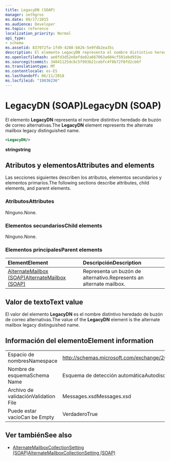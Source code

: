 ```yaml
---
title: LegacyDN (SOAP)
manager: sethgros
ms.date: 09/17/2015
ms.audience: Developer
ms.topic: reference
localization_priority: Normal
api_type:
- schema
ms.assetid: 837072fa-1fd9-4288-b826-5e9fdb2ea35c
description: El elemento LegacyDN representa el nombre distintivo heredado de buzón de correo alternativas.
ms.openlocfilehash: ae0fd3d52e8efde82a667063a604cf591ebd933e
ms.sourcegitcommit: 34041125dc8c5f993b21cebfc4f8b72f0fd2cb6f
ms.translationtype: MT
ms.contentlocale: es-ES
ms.lasthandoff: 06/11/2018
ms.locfileid: "19836236"
---
```

# <a name="legacydn-soap"></a><span data-ttu-id="184da-103">LegacyDN (SOAP)</span><span class="sxs-lookup"><span data-stu-id="184da-103">LegacyDN (SOAP)</span></span>

<span data-ttu-id="184da-104">El elemento **LegacyDN** representa el nombre distintivo heredado de buzón de correo alternativas.</span><span class="sxs-lookup"><span data-stu-id="184da-104">The **LegacyDN** element represents the alternate mailbox legacy distinguished name.</span></span> 
  
```XML
<LegacyDN/>
```

<span data-ttu-id="184da-105">**string**</span><span class="sxs-lookup"><span data-stu-id="184da-105">**string**</span></span>

## <a name="attributes-and-elements"></a><span data-ttu-id="184da-106">Atributos y elementos</span><span class="sxs-lookup"><span data-stu-id="184da-106">Attributes and elements</span></span>

<span data-ttu-id="184da-107">Las secciones siguientes describen los atributos, elementos secundarios y elementos primarios.</span><span class="sxs-lookup"><span data-stu-id="184da-107">The following sections describe attributes, child elements, and parent elements.</span></span>
  
### <a name="attributes"></a><span data-ttu-id="184da-108">Atributos</span><span class="sxs-lookup"><span data-stu-id="184da-108">Attributes</span></span>

<span data-ttu-id="184da-109">Ninguno.</span><span class="sxs-lookup"><span data-stu-id="184da-109">None.</span></span>
  
### <a name="child-elements"></a><span data-ttu-id="184da-110">Elementos secundarios</span><span class="sxs-lookup"><span data-stu-id="184da-110">Child elements</span></span>

<span data-ttu-id="184da-111">Ninguno.</span><span class="sxs-lookup"><span data-stu-id="184da-111">None.</span></span>
  
### <a name="parent-elements"></a><span data-ttu-id="184da-112">Elementos principales</span><span class="sxs-lookup"><span data-stu-id="184da-112">Parent elements</span></span>

|<span data-ttu-id="184da-113">**Element**</span><span class="sxs-lookup"><span data-stu-id="184da-113">**Element**</span></span>|<span data-ttu-id="184da-114">**Descripción**</span><span class="sxs-lookup"><span data-stu-id="184da-114">**Description**</span></span>|
|:-----|:-----|
|[<span data-ttu-id="184da-115">AlternateMailbox (SOAP)</span><span class="sxs-lookup"><span data-stu-id="184da-115">AlternateMailbox (SOAP)</span></span>](alternatemailbox-soap.md) <br/> |<span data-ttu-id="184da-116">Representa un buzón de alternativo.</span><span class="sxs-lookup"><span data-stu-id="184da-116">Represents an alternate mailbox.</span></span>  <br/> |
   
## <a name="text-value"></a><span data-ttu-id="184da-117">Valor de texto</span><span class="sxs-lookup"><span data-stu-id="184da-117">Text value</span></span>

<span data-ttu-id="184da-118">El valor del elemento **LegacyDN** es el nombre distintivo heredado de buzón de correo alternativas.</span><span class="sxs-lookup"><span data-stu-id="184da-118">The value of the **LegacyDN** element is the alternate mailbox legacy distinguished name.</span></span> 
  
## <a name="element-information"></a><span data-ttu-id="184da-119">Información del elemento</span><span class="sxs-lookup"><span data-stu-id="184da-119">Element information</span></span>

|||
|:-----|:-----|
|<span data-ttu-id="184da-120">Espacio de nombres</span><span class="sxs-lookup"><span data-stu-id="184da-120">Namespace</span></span>  <br/> |http://schemas.microsoft.com/exchange/2010/Autodiscover  <br/> |
|<span data-ttu-id="184da-121">Nombre de esquema</span><span class="sxs-lookup"><span data-stu-id="184da-121">Schema Name</span></span>  <br/> |<span data-ttu-id="184da-122">Esquema de detección automática</span><span class="sxs-lookup"><span data-stu-id="184da-122">Autodiscover schema</span></span>  <br/> |
|<span data-ttu-id="184da-123">Archivo de validación</span><span class="sxs-lookup"><span data-stu-id="184da-123">Validation File</span></span>  <br/> |<span data-ttu-id="184da-124">Messages.xsd</span><span class="sxs-lookup"><span data-stu-id="184da-124">Messages.xsd</span></span>  <br/> |
|<span data-ttu-id="184da-125">Puede estar vacío</span><span class="sxs-lookup"><span data-stu-id="184da-125">Can be Empty</span></span>  <br/> |<span data-ttu-id="184da-126">Verdadero</span><span class="sxs-lookup"><span data-stu-id="184da-126">True</span></span>  <br/> |
   
## <a name="see-also"></a><span data-ttu-id="184da-127">Ver también</span><span class="sxs-lookup"><span data-stu-id="184da-127">See also</span></span>

- [<span data-ttu-id="184da-128">AlternateMailboxCollectionSetting (SOAP)</span><span class="sxs-lookup"><span data-stu-id="184da-128">AlternateMailboxCollectionSetting (SOAP)</span></span>](alternatemailboxcollectionsetting-soap.md)

